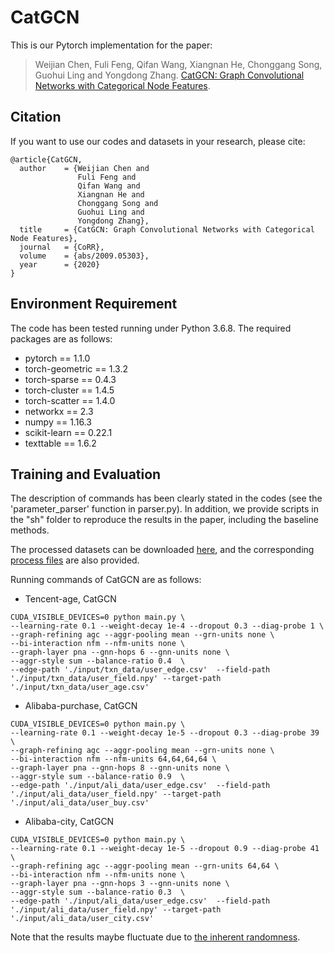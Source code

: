 # CatGCN
This is our Pytorch implementation for the paper:

>Weijian Chen, Fuli Feng, Qifan Wang, Xiangnan He, Chonggang Song, Guohui Ling and Yongdong Zhang. [CatGCN: Graph Convolutional Networks with Categorical Node Features](https://arxiv.org/abs/2009.05303). 

## Citation 
If you want to use our codes and datasets in your research, please cite:
```
@article{CatGCN,
  author    = {Weijian Chen and
               Fuli Feng and
               Qifan Wang and
               Xiangnan He and
               Chonggang Song and
               Guohui Ling and
               Yongdong Zhang},
  title     = {CatGCN: Graph Convolutional Networks with Categorical Node Features},
  journal   = {CoRR},
  volume    = {abs/2009.05303},
  year      = {2020}
}
```
## Environment Requirement
The code has been tested running under Python 3.6.8. The required packages are as follows:
* pytorch == 1.1.0
* torch-geometric == 1.3.2
* torch-sparse == 0.4.3
* torch-cluster == 1.4.5
* torch-scatter == 1.4.0
* networkx == 2.3
* numpy == 1.16.3
* scikit-learn == 0.22.1
* texttable == 1.6.2

## Training and Evaluation
The description of commands has been clearly stated in the codes (see the 'parameter_parser' function in parser.py).
In addition, we provide scripts in the "sh" folder to reproduce the results in the paper, including the baseline methods.

The processed datasets can be downloaded [here](https://drive.google.com/file/d/1N5dLm0jseRdD7Tly6F4GYJFGvRmdHH_M/view?usp=sharing), and the corresponding [process files](https://github.com/TachiChan/Data_Process) are also provided.

Running commands of CatGCN are as follows:
* Tencent-age, CatGCN
```
CUDA_VISIBLE_DEVICES=0 python main.py \
--learning-rate 0.1 --weight-decay 1e-4 --dropout 0.3 --diag-probe 1 \
--graph-refining agc --aggr-pooling mean --grn-units none \
--bi-interaction nfm --nfm-units none \
--graph-layer pna --gnn-hops 6 --gnn-units none \
--aggr-style sum --balance-ratio 0.4  \
--edge-path './input/txn_data/user_edge.csv'  --field-path './input/txn_data/user_field.npy' --target-path './input/txn_data/user_age.csv'
```

* Alibaba-purchase, CatGCN
```
CUDA_VISIBLE_DEVICES=0 python main.py \
--learning-rate 0.1 --weight-decay 1e-5 --dropout 0.3 --diag-probe 39 \
--graph-refining agc --aggr-pooling mean --grn-units none \
--bi-interaction nfm --nfm-units 64,64,64,64 \
--graph-layer pna --gnn-hops 8 --gnn-units none \
--aggr-style sum --balance-ratio 0.9  \
--edge-path './input/ali_data/user_edge.csv'  --field-path './input/ali_data/user_field.npy' --target-path './input/ali_data/user_buy.csv'
```

* Alibaba-city, CatGCN
```
CUDA_VISIBLE_DEVICES=0 python main.py \
--learning-rate 0.1 --weight-decay 1e-5 --dropout 0.9 --diag-probe 41 \
--graph-refining agc --aggr-pooling mean --grn-units 64,64 \
--bi-interaction nfm --nfm-units none \
--graph-layer pna --gnn-hops 3 --gnn-units none \
--aggr-style sum --balance-ratio 0.3  \
--edge-path './input/ali_data/user_edge.csv'  --field-path './input/ali_data/user_field.npy' --target-path './input/ali_data/user_city.csv'
```

Note that the results maybe fluctuate due to [the inherent randomness](https://pytorch.org/docs/stable/notes/randomness.html).
